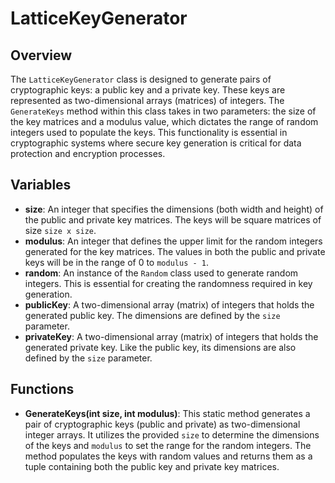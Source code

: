# LatticeKeyGenerator

## Overview
The `LatticeKeyGenerator` class is designed to generate pairs of cryptographic keys: a public key and a private key. These keys are represented as two-dimensional arrays (matrices) of integers. The `GenerateKeys` method within this class takes in two parameters: the size of the key matrices and a modulus value, which dictates the range of random integers used to populate the keys. This functionality is essential in cryptographic systems where secure key generation is critical for data protection and encryption processes.

## Variables
- **size**: An integer that specifies the dimensions (both width and height) of the public and private key matrices. The keys will be square matrices of size `size x size`.
- **modulus**: An integer that defines the upper limit for the random integers generated for the key matrices. The values in both the public and private keys will be in the range of 0 to `modulus - 1`.
- **random**: An instance of the `Random` class used to generate random integers. This is essential for creating the randomness required in key generation.
- **publicKey**: A two-dimensional array (matrix) of integers that holds the generated public key. The dimensions are defined by the `size` parameter.
- **privateKey**: A two-dimensional array (matrix) of integers that holds the generated private key. Like the public key, its dimensions are also defined by the `size` parameter.

## Functions
- **GenerateKeys(int size, int modulus)**: This static method generates a pair of cryptographic keys (public and private) as two-dimensional integer arrays. It utilizes the provided `size` to determine the dimensions of the keys and `modulus` to set the range for the random integers. The method populates the keys with random values and returns them as a tuple containing both the public key and private key matrices.